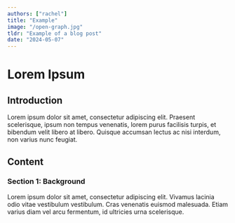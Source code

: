```yaml
---
authors: ["rachel"]
title: "Example"
image: "/open-graph.jpg"
tldr: "Example of a blog post"
date: "2024-05-07"
---
```


# Lorem Ipsum

## Introduction

Lorem ipsum dolor sit amet, consectetur adipiscing elit. Praesent scelerisque, ipsum non tempus venenatis, lorem purus facilisis turpis, et bibendum velit libero at libero. Quisque accumsan lectus ac nisi interdum, non varius nunc feugiat.

## Content

### Section 1: Background

Lorem ipsum dolor sit amet, consectetur adipiscing elit. Vivamus lacinia odio vitae vestibulum vestibulum. Cras venenatis euismod malesuada. Etiam varius diam vel arcu fermentum, id ultricies urna scelerisque.
